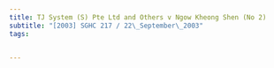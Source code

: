 ```yaml
---
title: TJ System (S) Pte Ltd and Others v Ngow Kheong Shen (No 2) 
subtitle: "[2003] SGHC 217 / 22\_September\_2003"
tags:


---
```


